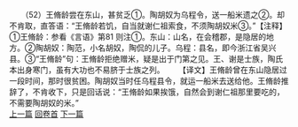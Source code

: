 　　（52）王脩龄尝在东山，甚贫乏①。陶胡奴为乌程令，送一船米遗之②。却不肯取，直答语：“王脩龄若饥，自当就谢仁祖索食，不须陶胡奴米③。”【注释】①王脩龄：参看《言语》第81 则注①。东山：山名，在会稽郡，是隐居的地方。②陶胡奴：陶范，小名胡奴，陶侃的儿子。乌程：县名，即今浙江省吴兴县。③“王脩龄”句：王脩龄拒绝赠米，疑是出于门第之见。王、谢是士族，陶氏本出身寒门，虽有大功也不易脐于士族之列。
　　【译文】王脩龄曾在东山隐居过一段时间，那时很贫困。陶胡奴当时任乌程县令，就运一船米去送给他。王脩龄推辞了，不肯收下，只是回话说：“王脩龄如果挨饿，自然会到谢仁祖那里要吃的，不需要陶胡奴的米。”
<br>[上一篇](05_51) [回卷首](05_00) [下一篇](05_53)
